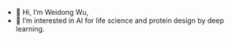 - 👋 Hi, I’m Weidong Wu,
- 👀 I’m interested in AI for life science and protein design by deep learning.
<!---
- 🌱 To visit the web site '[www.wvdon.github.io](https://wvdon.github.io/)' to look more details
- Email: weidongwu404@gmail.com
- And My detail CV is here [CV](./CV_WeidongWu.pdf)

wvdon/wvdon is a ✨ special ✨ repository because its `README.md` (this file) appears on your GitHub profile.
You can click the Preview link to take a look at your changes.
--->

